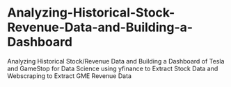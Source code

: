 # Analyzing-Historical-Stock-Revenue-Data-and-Building-a-Dashboard
Analyzing Historical Stock/Revenue Data and Building a Dashboard of Tesla and GameStop for Data Science using yfinance to Extract Stock Data
and Webscraping to Extract GME Revenue Data
